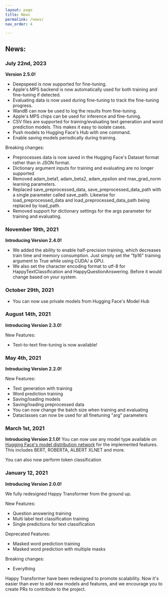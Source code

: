 ```yaml
---
layout: page
title: News
permalink: /news/
nav_order: 4

---
```

## News: 

### July 22nd, 2023 

**Version 2.5.0!**
- Deepspeed is now supported for fine-tuning. 
- Apple's MPS backend is now automatically used for both training and fine-tuning if detected. 
- Evaluating data is now used during fine-tuning to track the fine-tuning progress. 
- WandB can now be used to log the results from fine-tuning. 
- Apple's MPS chips can be used for inference and fine-tuning.
- CSV files are supported for training/evaluating text generation and word prediction models. This makes it easy to isolate cases. 
- Push models to Hugging Face's Hub with one command. 
- Enable saving models periodically during training.

Breaking changes:
- Preprocesses data is now saved in the Hugging Face's Dataset format rather than in JSON format.
- Dictionary argument inputs for training and evaluating are no longer supported 
- Removed adam_beta1, adam_beta2, adam_epsilon and max_grad_norm learning parameters. 
- Replaced save_preprocessed_data, save_preprocessed_data_path with a single parameter called save_path. Likewise for load_preprocessed_data and load_preprocessed_data_path being replaced by load_path. 
- Removed support for dictionary settings for the args parameter for training and evaluating.

### November 19th, 2021
**Introducing Version 2.4.0!**
- We added the ability to enable half-precision training, which decreases train time and memory consumption.
Just simply set the "fp16" training argument to True while using CUDA/ a GPU.   
- We also set the character encoding format to utf-8 for HappyTextClassification and HappyQuestionAnswering. Before it would change based on your system.  

### October 29th, 2021
- You can now use private models from Hugging Face's Model Hub

### August 14th, 2021
**Introducing Version 2.3.0!**

New Features: 
- Text-to-text fine-tuning is now available!

### May 4th, 2021
**Introducing Version 2.2.0!**

New Features: 
- Text generation with training 
- Word prediction training   
- Saving/loading models 
- Saving/loading preprocessed data  
- You can now change the batch size when training and evaluating  
- Dataclasses can now be used for all finetuning "arg" parameters 


### March 1st, 2021
**Introducing Version 2.1.0!**
You can now use any model type available on [Hugging Face's model distribution network](https://huggingface.co/models) for the implemented features. 
This includes BERT, ROBERTA, ALBERT XLNET and more. 

You can also now perform token classification 


### January 12, 2021
**Introducing Version 2.0.0!**

We fully redesigned Happy Transformer from the ground up. 

New Features: 
- Question answering training 
- Multi label text classification training
- Single predictions for text classification 

Deprecated Features: 
- Masked word prediction training
- Masked word prediction with multiple masks 

Breaking changes: 
- Everything

Happy Transformer have been redesigned to promote scalability. 
Now it's easier than ever to add new models and features, and we encourage you
to create PRs to contribute to the project. 